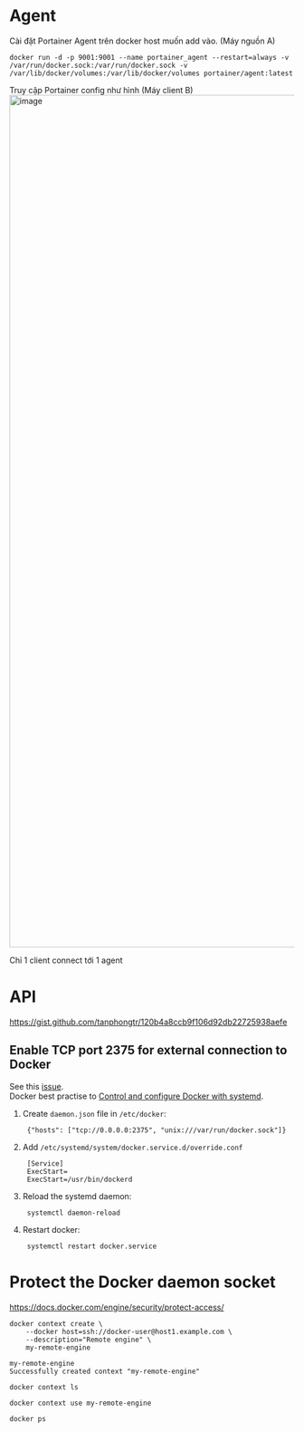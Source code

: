 # Agent

Cài đặt Portainer Agent trên docker host muốn add vào. (Máy nguồn A)

```
docker run -d -p 9001:9001 --name portainer_agent --restart=always -v /var/run/docker.sock:/var/run/docker.sock -v /var/lib/docker/volumes:/var/lib/docker/volumes portainer/agent:latest
```

Truy cập Portainer config như hình (Máy client B)
<img width="1506" alt="image" src="https://github.com/tanphongtr/phongtrandev_note/assets/11567406/2cefc379-915b-40d6-976b-7728fa1e3454">

Chỉ 1 client connect tới 1 agent

# API
https://gist.github.com/tanphongtr/120b4a8ccb9f106d92db22725938aefe

Enable TCP port 2375 for external connection to Docker
------------------------------------------------------

See this [issue](https://github.com/moby/moby/issues/25471).  
Docker best practise to [Control and configure Docker with systemd](https://docs.docker.com/engine/admin/systemd/#/custom-docker-daemon-options).  

1. Create `daemon.json` file in `/etc/docker`:

        {"hosts": ["tcp://0.0.0.0:2375", "unix:///var/run/docker.sock"]}

2. Add `/etc/systemd/system/docker.service.d/override.conf`

        [Service]
        ExecStart=
        ExecStart=/usr/bin/dockerd


3. Reload the systemd daemon:

        systemctl daemon-reload

4. Restart docker:

        systemctl restart docker.service


# Protect the Docker daemon socket
https://docs.docker.com/engine/security/protect-access/

```
docker context create \
    --docker host=ssh://docker-user@host1.example.com \
    --description="Remote engine" \
    my-remote-engine

my-remote-engine
Successfully created context "my-remote-engine"

docker context ls

docker context use my-remote-engine

docker ps
```
